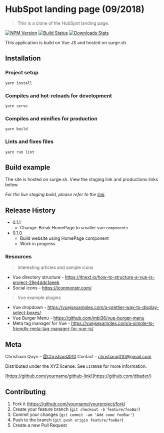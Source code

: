 # HubSpot landing page (09/2018)

> This is a clone of the HubSpot landing page.

[![NPM Version][npm-image]][npm-url]
[![Build Status][travis-image]][travis-url]
[![Downloads Stats][npm-downloads]][npm-url]

This application is build on Vue JS and hosted on surge.sh

<!-- ![](header.png) -->

## Installation

### Project setup

```
yarn install
```

### Compiles and hot-reloads for development

```
yarn serve
```

### Compiles and minifies for production

```
yarn build
```

### Lints and fixes files

```
yarn run lint
```

## Build example

The site is hosted on surge.sh. View the staging link and productions links below

_For the live staging build, please refer to the [link][link]._

## Release History

- 0.1.1
  - Change: Break HomePage to smaller vue `components`
- 0.1.0
  - Build website using HomePage component
  - Work in progress

### Resources

> Interesting articles and sample icons

- Vue directory structure - https://itnext.io/how-to-structure-a-vue-js-project-29e4ddc1aeeb
- Social icons - https://iconmonstr.com/

> Vue example plugins

- Vue dropdown - https://vuejsexamples.com/a-prettier-way-to-display-select-boxes/
- Vue Burger Menu - https://github.com/mbj36/vue-burger-menu
- Meta tag manager for Vue - https://vuejsexamples.com/a-simple-ts-friendly-meta-tag-manager-for-vue-js/

## Meta

Christiaan Quyn – [@ChristianQ010](https://twitter.com/ChristianQ010)
Contact - christianq010@gmail.com

Distributed under the XYZ license. See `LICENSE` for more information.

[https://github.com/yourname/github-link](https://github.com/dbader/)

## Contributing

1. Fork it (<https://github.com/yourname/yourproject/fork>)
2. Create your feature branch (`git checkout -b feature/fooBar`)
3. Commit your changes (`git commit -am 'Add some fooBar'`)
4. Push to the branch (`git push origin feature/fooBar`)
5. Create a new Pull Request

<!-- Markdown link & img dfn's -->

[npm-image]: https://img.shields.io/npm/v/datadog-metrics.svg?style=flat-square
[npm-url]: https://npmjs.org/package/datadog-metrics
[npm-downloads]: https://img.shields.io/npm/dm/datadog-metrics.svg?style=flat-square
[travis-image]: https://img.shields.io/travis/dbader/node-datadog-metrics/master.svg?style=flat-square
[travis-url]: https://travis-ci.org/dbader/node-datadog-metrics
[link]: https://tbrc-sample-hb.surge.sh/
